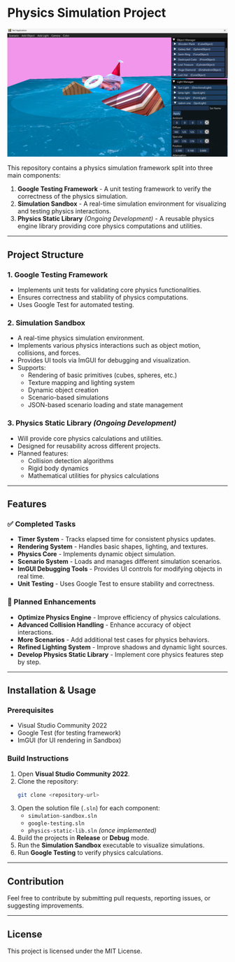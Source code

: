 # Physics Simulation Project

![Project Preview](img/scene.png)


This repository contains a physics simulation framework split into three main components:

1. **Google Testing Framework** - A unit testing framework to verify the correctness of the physics simulation.
2. **Simulation Sandbox** - A real-time simulation environment for visualizing and testing physics interactions.
3. **Physics Static Library** *(Ongoing Development)* - A reusable physics engine library providing core physics computations and utilities.

---

## Project Structure

### 1. Google Testing Framework
- Implements unit tests for validating core physics functionalities.
- Ensures correctness and stability of physics computations.
- Uses Google Test for automated testing.

### 2. Simulation Sandbox
- A real-time physics simulation environment.
- Implements various physics interactions such as object motion, collisions, and forces.
- Provides UI tools via ImGUI for debugging and visualization.
- Supports:
  - Rendering of basic primitives (cubes, spheres, etc.)
  - Texture mapping and lighting system
  - Dynamic object creation
  - Scenario-based simulations
  - JSON-based scenario loading and state management
  
### 3. Physics Static Library *(Ongoing Development)*
- Will provide core physics calculations and utilities.
- Designed for reusability across different projects.
- Planned features:
  - Collision detection algorithms
  - Rigid body dynamics
  - Mathematical utilities for physics calculations
  
---

## Features

### ✅ Completed Tasks
- **Timer System** - Tracks elapsed time for consistent physics updates.
- **Rendering System** - Handles basic shapes, lighting, and textures.
- **Physics Core** - Implements dynamic object simulation.
- **Scenario System** - Loads and manages different simulation scenarios.
- **ImGUI Debugging Tools** - Provides UI controls for modifying objects in real time.
- **Unit Testing** - Uses Google Test to ensure stability and correctness.

### 🔧 Planned Enhancements
- **Optimize Physics Engine** - Improve efficiency of physics calculations.
- **Advanced Collision Handling** - Enhance accuracy of object interactions.
- **More Scenarios** - Add additional test cases for physics behaviors.
- **Refined Lighting System** - Improve shadows and dynamic light sources.
- **Develop Physics Static Library** - Implement core physics features step by step.

---

## Installation & Usage

### Prerequisites
- Visual Studio Community 2022
- Google Test (for testing framework)
- ImGUI (for UI rendering in Sandbox)

### Build Instructions
1. Open **Visual Studio Community 2022**.
2. Clone the repository:
   ```sh
   git clone <repository-url>
   ```
3. Open the solution file (`.sln`) for each component:
   - `simulation-sandbox.sln`
   - `google-testing.sln`
   - `physics-static-lib.sln` *(once implemented)*
4. Build the projects in **Release** or **Debug** mode.
5. Run the **Simulation Sandbox** executable to visualize simulations.
6. Run **Google Testing** to verify physics calculations.

---

## Contribution
Feel free to contribute by submitting pull requests, reporting issues, or suggesting improvements. 

---

## License
This project is licensed under the MIT License.

